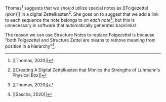 Thomas[^1] suggests that we should utilize special notes as [[Folgezettel (pkm)]] in a digital Zettelkasten[^2]. She goes on to suggest that we add a link to each sequence the note belongs to _on each note_[^1], but this is unnecessary in software that automatically generates backlinks!

The reason we can use Structure Notes to replace Folgezettel is because "both Folgezettel and Structure Zettel are means to remove meaning from position in a hierarchy"[^3].

[^1]: [[Thomas, 2020]]
[^2]: [[Creating A Digital Zettelkasten that Mimics the Strengths of Luhmann's Physical Box]]
[^3]: [[Sascha, 2020]]